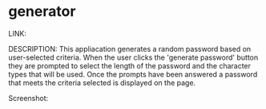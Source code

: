 # generator

LINK:

DESCRIPTION: This appliacation generates a random password based on user-selected criteria. When the user clicks the 'generate password' button they are prompted to select the length of the password and the character types that will be used. Once the prompts have been answered a password that meets the criteria selected is displayed on the page. 

Screenshot: 